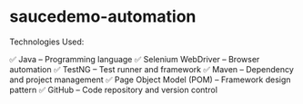 # saucedemo-automation
Technologies Used:

✅ Java – Programming language
✅ Selenium WebDriver – Browser automation
✅ TestNG – Test runner and framework
✅ Maven – Dependency and project management
✅ Page Object Model (POM) – Framework design pattern
✅ GitHub – Code repository and version control